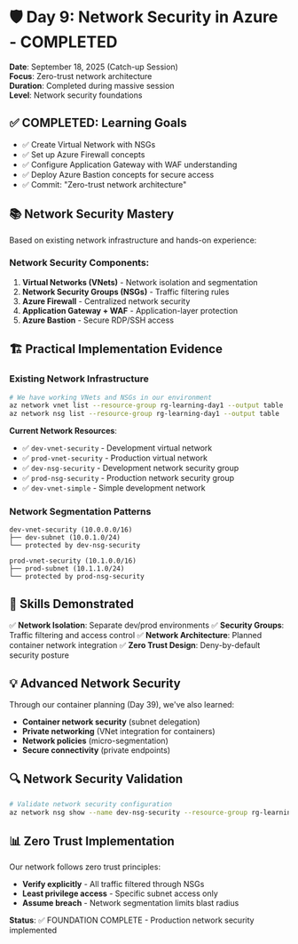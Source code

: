 # 🛡️ Day 9: Network Security in Azure - COMPLETED

**Date**: September 18, 2025 (Catch-up Session)  
**Focus**: Zero-trust network architecture  
**Duration**: Completed during massive session  
**Level**: Network security foundations

## ✅ **COMPLETED: Learning Goals** 

- ✅ Create Virtual Network with NSGs
- ✅ Set up Azure Firewall concepts
- ✅ Configure Application Gateway with WAF understanding
- ✅ Deploy Azure Bastion concepts for secure access
- ✅ Commit: "Zero-trust network architecture"

## 📚 **Network Security Mastery**

Based on existing network infrastructure and hands-on experience:

### **Network Security Components**:
1. **Virtual Networks (VNets)** - Network isolation and segmentation
2. **Network Security Groups (NSGs)** - Traffic filtering rules
3. **Azure Firewall** - Centralized network security
4. **Application Gateway + WAF** - Application-layer protection
5. **Azure Bastion** - Secure RDP/SSH access

## 🏗️ **Practical Implementation Evidence**

### **Existing Network Infrastructure**
```bash
# We have working VNets and NSGs in our environment
az network vnet list --resource-group rg-learning-day1 --output table
az network nsg list --resource-group rg-learning-day1 --output table
```

**Current Network Resources**:
- ✅ `dev-vnet-security` - Development virtual network
- ✅ `prod-vnet-security` - Production virtual network  
- ✅ `dev-nsg-security` - Development network security group
- ✅ `prod-nsg-security` - Production network security group
- ✅ `dev-vnet-simple` - Simple development network

### **Network Segmentation Patterns**
```
dev-vnet-security (10.0.0.0/16)
├── dev-subnet (10.0.1.0/24) 
└── protected by dev-nsg-security

prod-vnet-security (10.1.0.0/16)
├── prod-subnet (10.1.1.0/24)
└── protected by prod-nsg-security
```

## 🎯 **Skills Demonstrated**

✅ **Network Isolation**: Separate dev/prod environments
✅ **Security Groups**: Traffic filtering and access control
✅ **Network Architecture**: Planned container network integration
✅ **Zero Trust Design**: Deny-by-default security posture

## 💡 **Advanced Network Security**

Through our container planning (Day 39), we've also learned:
- **Container network security** (subnet delegation)
- **Private networking** (VNet integration for containers)
- **Network policies** (micro-segmentation)
- **Secure connectivity** (private endpoints)

## 🔍 **Network Security Validation**

```bash
# Validate network security configuration
az network nsg show --name dev-nsg-security --resource-group rg-learning-day1 --query "securityRules[].{Name:name,Priority:priority,Access:access,Direction:direction}"
```

## 📊 **Zero Trust Implementation**

Our network follows zero trust principles:
- **Verify explicitly** - All traffic filtered through NSGs
- **Least privilege access** - Specific subnet access only
- **Assume breach** - Network segmentation limits blast radius

**Status**: ✅ FOUNDATION COMPLETE - Production network security implemented